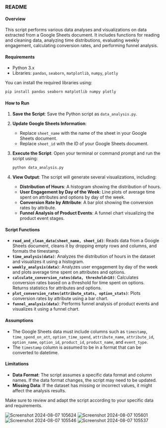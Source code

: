 ### README

#### Overview
This script performs various data analyses and visualizations on data extracted from a Google Sheets document. It includes functions for reading and cleaning data, analyzing time distributions, evaluating weekly engagement, calculating conversion rates, and performing funnel analysis.

#### Requirements
- Python 3.x
- Libraries: `pandas`, `seaborn`, `matplotlib`, `numpy`, `plotly`

You can install the required libraries using:
```bash
pip install pandas seaborn matplotlib numpy plotly
```

#### How to Run
1. **Save the Script**: Save the Python script as `data_analysis.py`.

2. **Update Google Sheets Information**:
   - Replace `sheet_name` with the name of the sheet in your Google Sheets document.
   - Replace `sheet_id` with the ID of your Google Sheets document. 

3. **Execute the Script**: Open your terminal or command prompt and run the script using:
   ```bash
   python data_analysis.py
   ```

4. **View Output**: The script will generate several visualizations, including:
   - **Distribution of Hours**: A histogram showing the distribution of hours.
   - **User Engagement by Day of the Week**: Line plots of average time spent on attributes and options by day of the week.
   - **Conversion Rate by Attribute**: A bar plot showing the conversion rates by attribute.
   - **Funnel Analysis of Product Events**: A funnel chart visualizing the product event stages.

#### Script Functions
- **`read_and_clean_data(sheet_name, sheet_id)`**: Reads data from a Google Sheets document, cleans it by dropping empty rows and columns, and formats the timestamp.
- **`time_analysis(data)`**: Analyzes the distribution of hours in the dataset and visualizes it using a histogram.
- **`weekly_analysis(data)`**: Analyzes user engagement by day of the week and plots average time spent on attributes and options.
- **`calculate_conversion_rates(data, threshold=10)`**: Calculates conversion rates based on a threshold for time spent on options. Returns statistics for attributes and options.
- **`plot_conversion_rates(attribute_stats, option_stats)`**: Plots conversion rates by attribute using a bar chart.
- **`funnel_analysis(data)`**: Performs funnel analysis of product events and visualizes it using a funnel chart.

#### Assumptions
- The Google Sheets data must include columns such as `timestamp`, `time_spend_on_att`, `option_time_spend`, `attribute_name`, `attribute_id`, `option_name`, `option_id`, `product_id`, `product_name`, and `event_type`.
- The `timestamp` column is assumed to be in a format that can be converted to datetime.

#### Limitations
- **Data Format**: The script assumes a specific data format and column names. If the data format changes, the script may need to be updated.
- **Missing Data**: If the dataset has missing or incorrect values, it might affect the analysis results.

Make sure to review and adapt the script according to your specific data and requirements.



![Screenshot 2024-08-07 105624](https://github.com/user-attachments/assets/5d1746d8-a39c-4adb-963c-fd72bae579ac)
![Screenshot 2024-08-07 105601](https://github.com/user-attachments/assets/6b75bcc0-2ede-45c9-b555-e090c14c4bf2)
![Screenshot 2024-08-07 105546](https://github.com/user-attachments/assets/78dd59d4-7fb1-47fa-9d85-05281f766218)
![Screenshot 2024-08-07 105537](https://github.com/user-attachments/assets/f9a6a22c-a954-44fc-b3ea-a3f674732941)


